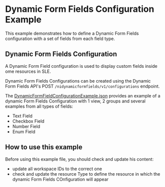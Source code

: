# Dynamic Form Fields Configuration Example

This example demonstrates how to define a Dynamic Form Fields configuration 
with a set of fields from each field type.

## Dynamic Form Fields Configuration

A Dynamic Form Field configuration is used to display custom fields inside 
ome resources in SLE. 

Dynamic Form Fields Configurations can be created using the Dynamic Form 
Fields API's POST `/nidynamicformfields/v1/configurations` endpoint. 

The [DynamicFormFieldConfigurationExample.json](DynamicFormFieldConfigurationExample.json) 
provides an example of a dynamic Form Fields Configuration with 1 view,
2 groups and several examples from all types of fields:

  - Text Field
  - Checkbox Field
  - Number Field
  - Enum Field

## How to use this example

Before using this example file, you should check and update his content:

  - update all workspace IDs to the correct one
  - check and update the resource Type to define the resource in which the
    dynamic Form Fields COnfiguration will appear
